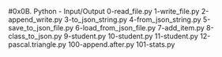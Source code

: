 #0x0B. Python - Input/Output
0-read_file.py
1-write_file.py
2-append_write.py
3-to_json_string.py
4-from_json_string.py
5-save_to_json_file.py
6-load_from_json_file.py
7-add_item.py
8-class_to_json.py
9-student.py
10-student.py
11-student.py
12-pascal.triangle.py
100-append.after.py
101-stats.py
